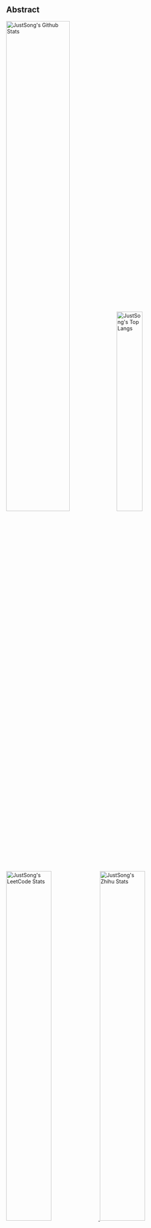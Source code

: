 ## Abstract
<p>
  <img src="https://github-readme-stats.vercel.app/api?username=songquanpeng&show_icons=true&hide_border=true" alt="JustSong's Github Stats" width="58%" />
  <img src="https://github-readme-stats.vercel.app/api/top-langs/?username=songquanpeng&layout=compact&hide_border=true&langs_count=10" alt="JustSong's Top Langs" width="37%" /> 
</p>

<a href="https://github.com/songquanpeng/stats-cards">
<p>
  <img src="https://stats.justsong.cn/api/leetcode/?username=quanpeng&theme=light" alt="JustSong's LeetCode Stats" width="49%" />
  <img src="https://stats.justsong.cn/api/zhihu/?username=songwonderful&theme=light" alt="JustSong's Zhihu Stats" width="49%" /> 
</p>
</a>

![skills](https://skillicons.dev/icons?i=c,cpp,go,py,html,css,js,nodejs,java,md,pytorch,tensorflow,flask,fastapi,express,qt,react,cmake,docker,git,linux,nginx,mysql,redis,sqlite,githubactions,heroku,vercel,visualstudio,vscode)


## Top Projects
|Project|Description|Stars|
|:--|:--|:--|
|[message-pusher](https://github.com/songquanpeng/message-pusher)|搭建专属于你的消息推送服务，支持多种消息推送方式，支持 Markdown，基于 Golang 仅单可执行文件，开箱即用|`1112⭐`|
|[one-api](https://github.com/songquanpeng/one-api)|All in one 的 OpenAI 接口，整合各种 API 访问方式，支持 Azure OpenAI API，可用于二次分发 key，也可作为 OpenAI API 代理使用，仅单可执行文件，已打包好 Docker 镜像，一键部署，开箱即用|`563⭐`|
|[go-file](https://github.com/songquanpeng/go-file)|基于 Go 的文件分享工具，仅单可执行文件，开箱即用，内置图床和视频播放页面. File sharing tool based on Go.|`546⭐`|
|[pytorch-template](https://github.com/songquanpeng/pytorch-template)|To be the world's best PyTorch project template.|`190⭐`|
|[stats-cards](https://github.com/songquanpeng/stats-cards)|在 README 中展示你在知乎，GitHub，B 站，LeetCode，掘金，CSDN，牛客等网站的数据，也可用于服务状态监控. Show your LeetCode & GitHub stats in GitHub Profile.|`167⭐`|
|[pronunciation-corrector](https://github.com/songquanpeng/pronunciation-corrector)|拯救你的英语发音，告别因发音错误带来的尴尬！|`125⭐`|
|[blog](https://github.com/songquanpeng/blog)|基于 Node.js 的个人博客系统. Node.js based blog system.|`46⭐`|
|[go-public](https://github.com/songquanpeng/go-public)|基于 Go 的端口转发工具，开箱即用. Yet another port forward tool, but easy to use.|`31⭐`|
|[wechat-server](https://github.com/songquanpeng/wechat-server)|微信公众号的后端，为其他系统提供微信登录验证功能|`24⭐`|
|[battle-city](https://github.com/songquanpeng/battle-city)|基于 TypeScript 的《坦克大战》的非标准实现. Yet another Battle City implementation with TypeScript.|`23⭐`|

## Recent Updates
|Project|Description|Last Update|
|:--|:--|:--|
|[one-api](https://github.com/songquanpeng/one-api)|All in one 的 OpenAI 接口，整合各种 API 访问方式，支持 Azure OpenAI API，可用于二次分发 key，也可作为 OpenAI API 代理使用，仅单可执行文件，已打包好 Docker 镜像，一键部署，开箱即用|![2023-06-04 13:00:39](https://img.shields.io/badge/2023--06--04-13%3A00%3A39-brightgreen?style=flat-square)|
|[rest-server](https://github.com/songquanpeng/rest-server)|General server for toy projects.|![2023-06-02 13:14:31](https://img.shields.io/badge/2023--06--02-13%3A14%3A31-brightgreen?style=flat-square)|
|[webhook](https://github.com/songquanpeng/webhook)|Execute predefined commands on your server when receiving a specific HTTP GET request.|![2023-06-02 13:14:25](https://img.shields.io/badge/2023--06--02-13%3A14%3A25-brightgreen?style=flat-square)|
|[server-monitor](https://github.com/songquanpeng/server-monitor)|Monitor GPU usages across multi servers.|![2023-06-02 13:14:22](https://img.shields.io/badge/2023--06--02-13%3A14%3A22-brightgreen?style=flat-square)|
|[go-text](https://github.com/songquanpeng/go-text)|基于 Go 的终端风格在线聊天工具，仅单可执行文件，开箱即用. Go based terminal-style chat room.|![2023-06-02 13:14:07](https://img.shields.io/badge/2023--06--02-13%3A14%3A07-brightgreen?style=flat-square)|
|[wechat-server](https://github.com/songquanpeng/wechat-server)|微信公众号的后端，为其他系统提供微信登录验证功能|![2023-06-02 13:13:59](https://img.shields.io/badge/2023--06--02-13%3A13%3A59-brightgreen?style=flat-square)|
|[microblog](https://github.com/songquanpeng/microblog)|基于 Go 的个人微博客，一个供你闲言碎语的地方. Go based microblog system.|![2023-06-02 13:13:56](https://img.shields.io/badge/2023--06--02-13%3A13%3A56-brightgreen?style=flat-square)|
|[gin-template](https://github.com/songquanpeng/gin-template)|用于 Gin & React 项目的模板. Template for Gin & React projects.|![2023-06-02 13:13:28](https://img.shields.io/badge/2023--06--02-13%3A13%3A28-brightgreen?style=flat-square)|
|[message-pusher](https://github.com/songquanpeng/message-pusher)|搭建专属于你的消息推送服务，支持多种消息推送方式，支持 Markdown，基于 Golang 仅单可执行文件，开箱即用|![2023-06-02 13:13:24](https://img.shields.io/badge/2023--06--02-13%3A13%3A24-brightgreen?style=flat-square)|
|[go-file](https://github.com/songquanpeng/go-file)|基于 Go 的文件分享工具，仅单可执行文件，开箱即用，内置图床和视频播放页面. File sharing tool based on Go.|![2023-06-02 13:13:17](https://img.shields.io/badge/2023--06--02-13%3A13%3A17-brightgreen?style=flat-square)|



*Last updated on: 2023-06-04 20:27:26*
